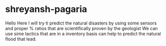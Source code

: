 # shreyansh-pagaria
Hello
Here I will try ti predict the natural disasters by using some sensors and proper % ratios that are scientifically proven by the geologist
We can use sime tactics that are in a inventory basis can help to predict the natural flood that lead.
